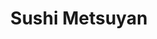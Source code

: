 ---
layout: place
title: "Sushi Metsuyan"
permalink: /new-jersey/teaneck/sushi-metsuyan.html
stateAbbr: NJ
stateName: New Jersey
cityName: Teaneck
place_id: ChIJj6hCU-vwwokRHFNZAc1UfH0
photos:
  - name: >-
      places/ChIJj6hCU-vwwokRHFNZAc1UfH0/photos/AeeoHcJ1t2faEHICjKHLdJo5QMwiFXqR44rJFdQy-dCnr03mW4yMYIeyZ0mVz2xoCbMbABDkPbAgJV1mOVVlYGbwBiwIMLpePiZx7p9X_HvngC1TGZXxEEhl8psMhQ5ldnxbBB4nWc4WCF5-xYCtpJ41lcZtcbuv9Mn-wWHK1R36nl3nDIIJF8YWrengDRsxZoNo9j6DHW_A0zNInvtkCRzOKEAOyhHcZPuEhvZTNgJL_ZVwhhUEK0rkLvgYVZWfYxfqdgDoibU8KAG-ZOCjTYxw7Tgt1Q-y_zFGtbMNDtprG4K1Jx9OZI-2w4FyzeDr6ep2bHMlmg1QFVcqWU32iF345g7AE8yP6rM3xmEsteOPDqp8y98S5Y1usjj9IhVxnAusoLmgb2q1U_k1vdrE7PkfdghsTbIXMEFRZIMCe_Gjz8k9d2ez
    widthPx: 1848
    heightPx: 4000
    authorAttributions:
      - displayName: Menachem S. Brisk
        uri: https://maps.google.com/maps/contrib/100073828565434441803
        photoUri: >-
          https://lh3.googleusercontent.com/a-/ALV-UjXvod87X99X_rCIv7f-Aq2keHIEAI5Uma3uBF6OL7d5eHydIZ9UsQ=s100-p-k-no-mo
    flagContentUri: >-
      https://www.google.com/local/imagery/report/?cb_client=maps_api_places.places_api&image_key=!1e10!2sCIHM0ogKEICAgIDBqtnK4wE&hl=en-US
    googleMapsUri: >-
      https://www.google.com/maps/place//data=!3m4!1e2!3m2!1sCIHM0ogKEICAgIDBqtnK4wE!2e10!4m2!3m1!1s0x89c2f0eb5342a88f:0x7d7c54cd0159531c
  - name: >-
      places/ChIJj6hCU-vwwokRHFNZAc1UfH0/photos/AeeoHcKfOyq2-9YiOtoKukSljjaxwewdyxaaAqEwSrTPFHgxFcl_2Ocmx5_2ttEW2839Rnatws5C8hthcZhSyDV8P12omrgkjIyp9u4Fer7sH_CbHEwXIjcnmFaZkIuATmcb0yBh-F0cq53yJeuufZyh34Wsn5nNQqRHqzAn5b92Lsm7PEKkmVtJelQcnNOGatUwk7vCr2iDtzz94izWvPMWDNqhLkzDkaBTG_jD-Y2Qv75OImpLF7l0Zjt_SdUPqD7sRcVm9qezNa3oh99deUvm6q0pcXscCycUAVKyQp1d1iOVEp7xP-cba9QI8Y-Q_VWRnyDhSMVBy82SjEM8MsMss8Jw9TtVSo4Ew7pGRfZ5AFwNyixGbmnK-3xQB3_b3XSBZw_Xcvqf8fpJXZdye27hXHR17aUY-G_qk7U_poSURTLoDIT1
    widthPx: 4032
    heightPx: 1908
    authorAttributions:
      - displayName: Hershy Reisman
        uri: https://maps.google.com/maps/contrib/104787221017586221081
        photoUri: >-
          https://lh3.googleusercontent.com/a-/ALV-UjXLg7K9lSD1UFyWd1euLXNLYey_ileJdAwikJn_LBKHdjh_kIht=s100-p-k-no-mo
    flagContentUri: >-
      https://www.google.com/local/imagery/report/?cb_client=maps_api_places.places_api&image_key=!1e10!2sCIHM0ogKEICAgICcxp7CsgE&hl=en-US
    googleMapsUri: >-
      https://www.google.com/maps/place//data=!3m4!1e2!3m2!1sCIHM0ogKEICAgICcxp7CsgE!2e10!4m2!3m1!1s0x89c2f0eb5342a88f:0x7d7c54cd0159531c
  - name: >-
      places/ChIJj6hCU-vwwokRHFNZAc1UfH0/photos/AeeoHcJBWtgqkcXo-fCMuh59WDXn6Od-Mm3mhoaHiK2Wj3R9XT1WhMsE38kFkMVWW4RVHiZwMqDklacHvU9Q1kHC2wXvfUhUErWqoUkRCGWFIPhAXB3duZ5-mvdXozbh6JRVd64cej8lDrzBqvDgXI3rkVL9V-gKX_ULuoOxGeh8LkhoyHHhM8ZZsRnhHRaw3Cv7cf9ua7NubNTPtH7_NrsCh19UmUVQRsxOHty08n6zXI-kLnV7Ox3zn-p7jyERFyzIkdq2u3dLmLBcFnA4oE5P-HJGYnzbZQNFldf_oZZzmt5Ysk3S-54k1CUi4nm3TvNbimPN2gOkPEwyhFw6nKOtNrsMm7_rLNrD2kSCHXtN12L3AFRfcej_FbegoyxLbQEELM1Ld9s6u7pFsoiiWQuGonCnoFbuCBIldpQCpCvFR3JDEw
    widthPx: 2268
    heightPx: 4032
    authorAttributions:
      - displayName: Jane Sh
        uri: https://maps.google.com/maps/contrib/116859486288238665521
        photoUri: >-
          https://lh3.googleusercontent.com/a-/ALV-UjXqfnXPgloM_jQdz4nwDBpFuKJOtZiUgCLK1RJi1q4pdgafSBtIkQ=s100-p-k-no-mo
    flagContentUri: >-
      https://www.google.com/local/imagery/report/?cb_client=maps_api_places.places_api&image_key=!1e10!2sCIHM0ogKEICAgIDXye7ZYw&hl=en-US
    googleMapsUri: >-
      https://www.google.com/maps/place//data=!3m4!1e2!3m2!1sCIHM0ogKEICAgIDXye7ZYw!2e10!4m2!3m1!1s0x89c2f0eb5342a88f:0x7d7c54cd0159531c
  - name: >-
      places/ChIJj6hCU-vwwokRHFNZAc1UfH0/photos/AeeoHcJ_3n83S0tRoAIp3pqxbosoARYw-Tg3EfKX8fv4gMKURRO4QOpZZ0mWPCR3Sw6qslH4zJOgccU89vbkfqJuvlimz8K5KZxAYCMsWo4t5Q9jO9Ok9j0j8zado6FfxWM5Wre7WfS7cuZ9WUfZBbEbNIuOovVlz0xtAiD8CmIeVJfgx3LbOC-Px9iyZt2bnTtVU_NwAvGWwt_u73PrkOLx-VZlOknV7h7aTdwKiD-XyOYMHQvuEuMWNMRR4hCp73g6dRAI0cR4Nb7awl4fDZexZmqU8TrKmUj4uJk8WXpWdc4j_YOlFwegrFYydsEEE7i726bsaRcIn9xoXqA4XCCYfwiUSwi0aehxMJgkX1Z_ewTmQgmNycDjms05eKeWMcJwymP00pNsbrlJK5GFwG-9G-HHf9zKedT9N4a5CwRD84PhvWvP
    widthPx: 3024
    heightPx: 4032
    authorAttributions:
      - displayName: Jeanne “beanso6” Waxman
        uri: https://maps.google.com/maps/contrib/106578153764695704519
        photoUri: >-
          https://lh3.googleusercontent.com/a/ACg8ocLRIECy5LnbM13Mx2jHzzoFr4YbNAq5-OpUAOrwu1Ivzu7v1A=s100-p-k-no-mo
    flagContentUri: >-
      https://www.google.com/local/imagery/report/?cb_client=maps_api_places.places_api&image_key=!1e10!2sCIHM0ogKEICAgID_9vGq3QE&hl=en-US
    googleMapsUri: >-
      https://www.google.com/maps/place//data=!3m4!1e2!3m2!1sCIHM0ogKEICAgID_9vGq3QE!2e10!4m2!3m1!1s0x89c2f0eb5342a88f:0x7d7c54cd0159531c
  - name: >-
      places/ChIJj6hCU-vwwokRHFNZAc1UfH0/photos/AeeoHcIcg0KUY2RY6h0UXGQ6NX09KX5d4SbBBu0txmiGUhFP-OooAsMvzvYSha7A7AIAfiEur-Uk8fd_VYTbnHeAOqbEHXI2ALxTQDDdbCdWGLF0-m1v0_jnbAXICI1S2YMMyvzmyh-o_ymL0KY204br7KAjlPah7kqYxaSYXzo40Jvw-ttK5b3Az2UxLODgkp8MbucQhigDs0Vl0-xbmuwNKFDjwakO45y1JFp9JlR0wxeU16MniMtpAZ5wYNO1DMZx_1c2S3gQSwjzU65NNeJFSBvoQHDUh3YhEAlrxBtQq7FclvgezEGxkXsLHJYzDVaCYHQPdL7L_9IAHnduviyMp9cs-ClRL0k3OIjVyUZ9gglr_iSTQSDYJ9VO95DP0Qn5ySmMZxf920ZWrg6F8Yz6sAa2HkkJVkfhfvNBzU5lbx_uhw
    widthPx: 4032
    heightPx: 3024
    authorAttributions:
      - displayName: David Bar-Shain
        uri: https://maps.google.com/maps/contrib/105682599889245506108
        photoUri: >-
          https://lh3.googleusercontent.com/a-/ALV-UjXkHFEedGHl1UWuYHViSGsq5dwvRvyKUfy0y22FIxn_iVfLVudLYA=s100-p-k-no-mo
    flagContentUri: >-
      https://www.google.com/local/imagery/report/?cb_client=maps_api_places.places_api&image_key=!1e10!2sCIHM0ogKEICAgICchL2ZCg&hl=en-US
    googleMapsUri: >-
      https://www.google.com/maps/place//data=!3m4!1e2!3m2!1sCIHM0ogKEICAgICchL2ZCg!2e10!4m2!3m1!1s0x89c2f0eb5342a88f:0x7d7c54cd0159531c
  - name: >-
      places/ChIJj6hCU-vwwokRHFNZAc1UfH0/photos/AeeoHcJz6e5PUQc0KfOLuBm17imZ-zL3GHnb5QCq7oNqrIbs6T5s7OLJYNlSYzoqajQ8CKG9p6Yz3y9x6ncoxHLvhw3bkm1Xti-onU1Ll-DSC_lU-898eyglv5axAQuqxO8luWOX8yfS5t1nnPA_ZVS8HoFR8CipfNJ96myU8FcD3EQ8-ki9o66r81qDxKqk2kb1gvGXBcws4eTtl0cgKvrUKJpHQ9juwdWZL5fcuUew7pijBrO1k-zMAj-LPu73JiWvegB_BVuxSUP8dyCjnEP0Wqprd-DfT61-j9sTVz6VuMTyE1qgRdToLed0XhZbIbMMeIGUgPhQkMOqBomUol0pFSYDPyx2HLVwXPPamto58OQYq0OcF1VZsGdzSDn3pHVydrZ4aUg06PH_j27Iw0UZtPzA7donBpPQkUrGIhCWKQ77WLcv
    widthPx: 3000
    heightPx: 4000
    authorAttributions:
      - displayName: Yitzi Bamberger
        uri: https://maps.google.com/maps/contrib/112747685983647575451
        photoUri: >-
          https://lh3.googleusercontent.com/a-/ALV-UjVxfBXG_-ub0V7VQNUhGsFLFfM-KyIHa2oFEs5eDQJtRbzGrj0=s100-p-k-no-mo
    flagContentUri: >-
      https://www.google.com/local/imagery/report/?cb_client=maps_api_places.places_api&image_key=!1e10!2sCIHM0ogKEICAgICZ7LvdrwE&hl=en-US
    googleMapsUri: >-
      https://www.google.com/maps/place//data=!3m4!1e2!3m2!1sCIHM0ogKEICAgICZ7LvdrwE!2e10!4m2!3m1!1s0x89c2f0eb5342a88f:0x7d7c54cd0159531c
  - name: >-
      places/ChIJj6hCU-vwwokRHFNZAc1UfH0/photos/AeeoHcIdi7jrNLQP1s-8qThdWj8Pe57jr3XMHr1mJhjgwsck8Zx7agwBmNYq607PoH16nr1kyFh-eIu4p9d_93hUHYgWXLofS7D2j1niZzGOKLwUxwLwb3XzlHtJ3d8ksy8iiVAotQFpPi2fZwyTryZQaBsgxmBf3HTdGoS1Q5rkK-3BW5AbXiasWNXhYaPrP3P3eGPwL3MxXD_9hx4GfkGvaiMIDaxBAM6e9sA7jXjkGCTaHu2jNiTR5luAby1kZjjMQqo-7SsyDkXwnDK5tcTYzeQ5UmKnqhb-n0iwhOa6bZb3HYOJrknmoq4QxCmK85VY8cyxSKhr7rYkBygvT48pajd0dw6jFnUQx8s7qEMWd8o92IDUJhes7nv9RCPMjBHbfJ2AUvoqyzgW-pilM4IdB8f5DTe0R2UQkYLkjQm6SxnAvEI
    widthPx: 2700
    heightPx: 4800
    authorAttributions:
      - displayName: Jane Sh
        uri: https://maps.google.com/maps/contrib/116859486288238665521
        photoUri: >-
          https://lh3.googleusercontent.com/a-/ALV-UjXqfnXPgloM_jQdz4nwDBpFuKJOtZiUgCLK1RJi1q4pdgafSBtIkQ=s100-p-k-no-mo
    flagContentUri: >-
      https://www.google.com/local/imagery/report/?cb_client=maps_api_places.places_api&image_key=!1e10!2sCIHM0ogKEICAgIDXye7Z0wE&hl=en-US
    googleMapsUri: >-
      https://www.google.com/maps/place//data=!3m4!1e2!3m2!1sCIHM0ogKEICAgIDXye7Z0wE!2e10!4m2!3m1!1s0x89c2f0eb5342a88f:0x7d7c54cd0159531c
  - name: >-
      places/ChIJj6hCU-vwwokRHFNZAc1UfH0/photos/AeeoHcIKU_txKCJPUFrsEVmtVL9qbiqMPK8I822UYE301ZQML1QQuDp3N8J9lOF5PG3ziTd7j6ZEdbwc3GDQ0YDHU-OBU754JbKw1xJUS3DffYb3HW9yTeC7Gi82mHiasSVkAJrmGIHvsWjPkHLVQvdKUuaAamqpCnIoowmQlaeTqR-DLJunN_VPx9Ll-29-XhCc1lrA9dKpcxmVTwrcQCNEmEkQ3uhsAT56AB-IXLReUbiTgfl2B_5CeZHjYVmO3q3oVlJB4N8PBKUXnsBVTFmgLX_NW47Qe7zRvEM1ky-GJXhlGF9T-2BrJOCy9-TEA32dBZhJiCE4AhBsxcxj59lGEXJbZgZ3JuYTQ7yuen1qYHDDkspG46T71sTfdsx62A7jm03OBqJc9QMJezOzCwTszcRLWOkyy0gH5H-pj8Gjqf0d3bMJ
    widthPx: 2700
    heightPx: 4800
    authorAttributions:
      - displayName: Dudie Silberman
        uri: https://maps.google.com/maps/contrib/117915942449428526152
        photoUri: >-
          https://lh3.googleusercontent.com/a/ACg8ocIqd81h1KtaWfZllpfcY872IYIDLqnhhmA1UdAnW663Tdhzg1w=s100-p-k-no-mo
    flagContentUri: >-
      https://www.google.com/local/imagery/report/?cb_client=maps_api_places.places_api&image_key=!1e10!2sCIHM0ogKEICAgID44omV4AE&hl=en-US
    googleMapsUri: >-
      https://www.google.com/maps/place//data=!3m4!1e2!3m2!1sCIHM0ogKEICAgID44omV4AE!2e10!4m2!3m1!1s0x89c2f0eb5342a88f:0x7d7c54cd0159531c
  - name: >-
      places/ChIJj6hCU-vwwokRHFNZAc1UfH0/photos/AeeoHcJDwXc-HNnY7rQf5Ubk8RJPQvRlX5Ry-MpAJcgk8un6XcD53INjDvf7aloBUCHuscfi4Gr79ffcxZTXdyoqagavSo-C5Taga1Z2FmajuhLpkjugktAGtHCVZ7k4pkzd--UKFOvR0WEqv7rixDZ9AFfKgi8NQZdQa3VZxmMSQFP2vh-dbXKz1Olb9sfyIJnvUCztu07dDdHwD0Z626kFX56VAATPthE2BFTwfBInDVFAK3p1iTgOYSZF-Zyd6PrKnzEMoh2cMKGHUZJJ2XdkD2eHuQHDLxg1PrGFXAQrrAM9YMClz5iCaxAALSp3F9pWO0EB8qltPfUs3D_brvv_gva_In91VZTpwmtOYMOpLqyj2KPkbK11m3KE8bmw5zJGfneHeI5L_4k24aVYwGZc6Ep6a4k75JvSkBTBuvFUldyB79Gg
    widthPx: 3411
    heightPx: 1816
    authorAttributions:
      - displayName: Moshe Chaim Raices
        uri: https://maps.google.com/maps/contrib/104894566113430223152
        photoUri: >-
          https://lh3.googleusercontent.com/a-/ALV-UjUtxAnfGWqUAOvMiY2htGsr9ssG7crfUnIpict7emmWLynNu0mkFw=s100-p-k-no-mo
    flagContentUri: >-
      https://www.google.com/local/imagery/report/?cb_client=maps_api_places.places_api&image_key=!1e10!2sCIHM0ogKEICAgICah-3q7QE&hl=en-US
    googleMapsUri: >-
      https://www.google.com/maps/place//data=!3m4!1e2!3m2!1sCIHM0ogKEICAgICah-3q7QE!2e10!4m2!3m1!1s0x89c2f0eb5342a88f:0x7d7c54cd0159531c
  - name: >-
      places/ChIJj6hCU-vwwokRHFNZAc1UfH0/photos/AeeoHcLMCJsePuy-FaW1e5JcAOOF1vo2r6dT3NqMv1F-QzqlxZmMxHrBCWda-B377PdqGC2Htgx42PVVP1XTsluexDn31o9bPetsJRzGaCvUCwHOR0IjZqzDDPP-Ja4-2Bc6AL1WJtgrGgyYWckFtc04U7CnQysZKORQtx6BVqQXJ4gHq6oZ6TMg3dOiZyru8ITl62oezi_BYA2o49qkoel4BaKKoacdhpfEzqZNSkPfPXpljargFUPzLY83zrK-H7Q--XnjLCwdz2cqnHx7JmhlMpwIJj5P0gNqpf7FzTi12EmJihb5GZIBGVfhDmqgXZYUnzX-eZpIPtzSitrfD9BO22aYjITwQ9yd4_fRAE0UUiBK8i-dfQXSYj3wlHB1a4bq5zlRGMxvtYS0OADS_FDaMKpFPoWHqFOYV6yQ9JdPpUoixkM
    widthPx: 3072
    heightPx: 4080
    authorAttributions:
      - displayName: Kay Bay
        uri: https://maps.google.com/maps/contrib/114355169677522138773
        photoUri: >-
          https://lh3.googleusercontent.com/a/ACg8ocKtvr1qP4THj_PvAjKXOl8gQoHel5xSj2yjpIFUsafyIUS-2A=s100-p-k-no-mo
    flagContentUri: >-
      https://www.google.com/local/imagery/report/?cb_client=maps_api_places.places_api&image_key=!1e10!2sCIHM0ogKEICAgIDpofKTkAE&hl=en-US
    googleMapsUri: >-
      https://www.google.com/maps/place//data=!3m4!1e2!3m2!1sCIHM0ogKEICAgIDpofKTkAE!2e10!4m2!3m1!1s0x89c2f0eb5342a88f:0x7d7c54cd0159531c
address: 192 W Englewood Ave, Teaneck, NJ 07666, USA
street: 192 W Englewood Ave
city: Teaneck
state: NJ
zip: '07666'
country: USA
neighborhood: null
latitude: '40.901091'
longitude: '-74.006563'
accessibility_options:
  wheelchairAccessibleParking: true
  wheelchairAccessibleEntrance: true
  wheelchairAccessibleRestroom: true
  wheelchairAccessibleSeating: true
business_status: OPERATIONAL
name: Sushi Metsuyan
google_maps_links:
  directionsUri: >-
    https://www.google.com/maps/dir//''/data=!4m7!4m6!1m1!4e2!1m2!1m1!1s0x89c2f0eb5342a88f:0x7d7c54cd0159531c!3e0
  placeUri: https://maps.google.com/?cid=9042195391320773404
  writeAReviewUri: >-
    https://www.google.com/maps/place//data=!4m3!3m2!1s0x89c2f0eb5342a88f:0x7d7c54cd0159531c!12e1
  reviewsUri: >-
    https://www.google.com/maps/place//data=!4m4!3m3!1s0x89c2f0eb5342a88f:0x7d7c54cd0159531c!9m1!1b1
  photosUri: >-
    https://www.google.com/maps/place//data=!4m3!3m2!1s0x89c2f0eb5342a88f:0x7d7c54cd0159531c!10e5
primary_type: Sushi Restaurant
opening_hours:
  regular: null
  current: null
secondary_opening_hours:
  regular:
    weekdayDescriptions: null
    type: null
  current:
    weekdayDescriptions: null
    type: null
phone: (201) 837-8000
price_level: PRICE_LEVEL_MODERATE
price_range: $20 &ndash; $30
rating: '4.3'
rating_count: 271
website: http://www.metsuyanteaneck.com/
description: null
reviews: null
parking_options: null
payment_options: null
allow_dogs: null
curbside_pickup: null
delivery: null
dine_in: null
good_for_children: null
good_for_groups: null
good_for_sports: null
live_music: null
menu_for_children: null
outdoor_seating: null
reservable: null
restroom: null
serves_beer: null
serves_breakfast: null
serves_brunch: null
serves_cocktails: null
serves_coffee: null
serves_dinner: null
serves_dessert: null
serves_lunch: null
serves_vegetarian_food: null
serves_wine: null
takeout: null

---